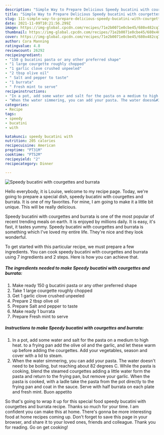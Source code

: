 ```yaml
---
description: "Simple Way to Prepare Delicious Speedy bucatini with courgettes and burrata"
title: "Simple Way to Prepare Delicious Speedy bucatini with courgettes and burrata"
slug: 111-simple-way-to-prepare-delicious-speedy-bucatini-with-courgettes-and-burrata
date: 2021-11-09T10:21:56.299Z
image: https://img-global.cpcdn.com/recipes/71e2b0071e0cbe45/680x482cq70/speedy-bucatini-with-courgettes-and-burrata-recipe-main-photo.jpg
thumbnail: https://img-global.cpcdn.com/recipes/71e2b0071e0cbe45/680x482cq70/speedy-bucatini-with-courgettes-and-burrata-recipe-main-photo.jpg
cover: https://img-global.cpcdn.com/recipes/71e2b0071e0cbe45/680x482cq70/speedy-bucatini-with-courgettes-and-burrata-recipe-main-photo.jpg
author: Cora Manning
ratingvalue: 4.8
reviewcount: 26292
recipeingredient:
- "150 g bucatini pasta or any other preferred shape"
- "1 large courgette roughly chopped"
- "1 garlic clove crushed unpeeled"
- "2 tbsp olive oil"
- " Salt and pepper to taste"
- "1 burrata"
- " Fresh mint to serve"
recipeinstructions:
- "In a pot, add some water and salt for the pasta on a medium to high heat. to a frying pan add the olive oil and the garlic, and let these warm up before adding the courgettes. Add your vegetables, season and cover with a lid to steam."
- "When the water simmering, you can add your pasta. The water doesn&#39;t need to be boiling, but reaching about 82 degrees C. While the pasta is cooking, blend the steamed courgettes adding a little water form the pasta and return to the frying pan, but remove your garlic. When the pasta is cooked, with a ladle take the pasta from the pot directly to the frying pan and coat in the sauce. Serve with half burrata on each plate and fresh mint. Buon appetito"
categories:
- Recipe
tags:
- speedy
- bucatini
- with

katakunci: speedy bucatini with 
nutrition: 205 calories
recipecuisine: American
preptime: "PT31M"
cooktime: "PT52M"
recipeyield: "2"
recipecategory: Dinner

---
```



![Speedy bucatini with courgettes and burrata](https://img-global.cpcdn.com/recipes/71e2b0071e0cbe45/680x482cq70/speedy-bucatini-with-courgettes-and-burrata-recipe-main-photo.jpg)

Hello everybody, it is Louise, welcome to my recipe page. Today, we're going to prepare a special dish, speedy bucatini with courgettes and burrata. It is one of my favorites. For mine, I am going to make it a little bit unique. This will be really delicious.



Speedy bucatini with courgettes and burrata is one of the most popular of recent trending meals on earth. It is enjoyed by millions daily. It is easy, it's fast, it tastes yummy. Speedy bucatini with courgettes and burrata is something which I've loved my entire life. They're nice and they look wonderful.


To get started with this particular recipe, we must prepare a few ingredients. You can cook speedy bucatini with courgettes and burrata using 7 ingredients and 2 steps. Here is how you can achieve that.

<!--inarticleads1-->

##### The ingredients needed to make Speedy bucatini with courgettes and burrata:

1. Make ready 150 g bucatini pasta or any other preferred shape
1. Take 1 large courgette roughly chopped
1. Get 1 garlic clove crushed unpeeled
1. Prepare 2 tbsp olive oil
1. Prepare  Salt and pepper to taste
1. Make ready 1 burrata
1. Prepare  Fresh mint to serve




<!--inarticleads2-->

##### Instructions to make Speedy bucatini with courgettes and burrata:

1. In a pot, add some water and salt for the pasta on a medium to high heat. to a frying pan add the olive oil and the garlic, and let these warm up before adding the courgettes. Add your vegetables, season and cover with a lid to steam.
1. When the water simmering, you can add your pasta. The water doesn&#39;t need to be boiling, but reaching about 82 degrees C. While the pasta is cooking, blend the steamed courgettes adding a little water form the pasta and return to the frying pan, but remove your garlic. When the pasta is cooked, with a ladle take the pasta from the pot directly to the frying pan and coat in the sauce. Serve with half burrata on each plate and fresh mint. Buon appetito




So that's going to wrap it up for this special food speedy bucatini with courgettes and burrata recipe. Thanks so much for your time. I am confident you can make this at home. There's gonna be more interesting food at home recipes coming up. Don't forget to save this page in your browser, and share it to your loved ones, friends and colleague. Thank you for reading. Go on get cooking!
